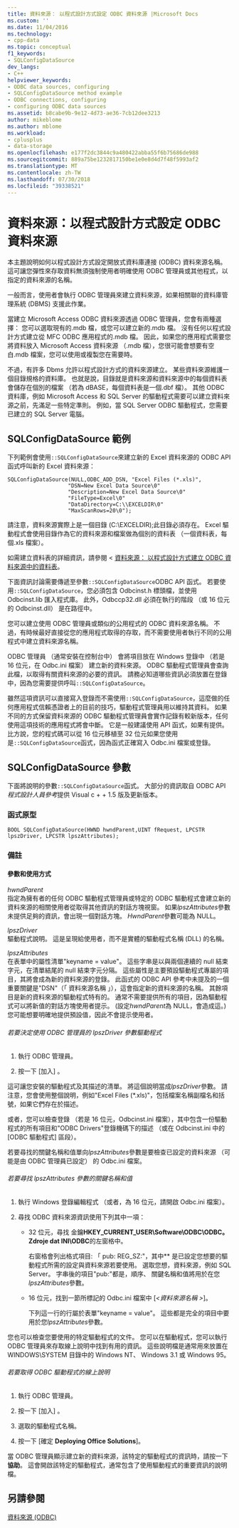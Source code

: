 ```yaml
---
title: 資料來源： 以程式設計方式設定 ODBC 資料來源 |Microsoft Docs
ms.custom: ''
ms.date: 11/04/2016
ms.technology:
- cpp-data
ms.topic: conceptual
f1_keywords:
- SQLConfigDataSource
dev_langs:
- C++
helpviewer_keywords:
- ODBC data sources, configuring
- SQLConfigDataSource method example
- ODBC connections, configuring
- configuring ODBC data sources
ms.assetid: b8cabe9b-9e12-4d73-ae36-7cb12dee3213
author: mikeblome
ms.author: mblome
ms.workload:
- cplusplus
- data-storage
ms.openlocfilehash: e177f2dc3844c9a480422abba55f6b75686de988
ms.sourcegitcommit: 889a75be1232817150be1e0e8d4d7f48f5993af2
ms.translationtype: MT
ms.contentlocale: zh-TW
ms.lasthandoff: 07/30/2018
ms.locfileid: "39338521"
---
```

# <a name="data-source-programmatically-configuring-an-odbc-data-source"></a>資料來源：以程式設計方式設定 ODBC 資料來源
本主題說明如何以程式設計方式設定開放式資料庫連接 (ODBC) 資料來源名稱。 這可讓您彈性來存取資料無須強制使用者明確使用 ODBC 管理員或其他程式，以指定的資料來源的名稱。  
  
 一般而言，使用者會執行 ODBC 管理員來建立資料來源，如果相關聯的資料庫管理系統 (DBMS) 支援此作業。  
  
 當建立 Microsoft Access ODBC 資料來源透過 ODBC 管理員，您會有兩種選擇： 您可以選取現有的.mdb 檔，或您可以建立新的.mdb 檔。 沒有任何以程式設計方式建立從 MFC ODBC 應用程式的.mdb 檔。 因此，如果您的應用程式需要您將資料放入 Microsoft Access 資料來源 （.mdb 檔），您很可能會想要有空白.mdb 檔案，您可以使用或複製您在需要時。  
  
 不過，有許多 Dbms 允許以程式設計方式的資料來源建立。 某些資料來源維護一個目錄規格的資料庫。 也就是說，目錄就是資料來源和資料來源中的每個資料表會儲存在個別的檔案 （若為 dBASE，每個資料表是一個.dbf 檔）。 其他 ODBC 資料庫，例如 Microsoft Access 和 SQL Server 的驅動程式需要可以建立資料來源之前，先滿足一些特定準則。 例如，當 SQL Server ODBC 驅動程式，您需要已建立的 SQL Server 電腦。  
  
##  <a name="_core_sqlconfigdatasource_example"></a> SQLConfigDataSource 範例  
 下列範例會使用`::SQLConfigDataSource`來建立新的 Excel 資料來源的 ODBC API 函式呼叫新的 Excel 資料來源：  
  
```  
SQLConfigDataSource(NULL,ODBC_ADD_DSN, "Excel Files (*.xls)",   
                   "DSN=New Excel Data Source\0"   
                   "Description=New Excel Data Source\0"   
                   "FileType=Excel\0"   
                   "DataDirectory=C:\\EXCELDIR\0"   
                   "MaxScanRows=20\0");  
```  
  
 請注意，資料來源實際上是一個目錄 (C:\EXCELDIR);此目錄必須存在。 Excel 驅動程式會使用目錄作為它的資料來源和檔案做為個別的資料表 （一個資料表，每個.xls 檔案）。  
  
 如需建立資料表的詳細資訊，請參閱 <<c0> [ 資料來源： 以程式設計方式建立 ODBC 資料來源中的資料表](../../data/odbc/data-source-programmatically-creating-a-table-in-an-odbc-data-source.md)。  
  
 下面資訊討論需要傳遞至參數`::SQLConfigDataSource`ODBC API 函式。 若要使用`::SQLConfigDataSource`，您必須包含 Odbcinst.h 標頭檔，並使用 Odbcinst.lib 匯入程式庫。 此外，Odbccp32.dll 必須在執行的階段 （或 16 位元的 Odbcinst.dll） 是在路徑中。  
  
 您可以建立使用 ODBC 管理員或類似的公用程式的 ODBC 資料來源名稱。 不過，有時候最好直接從您的應用程式取得的存取，而不需要使用者執行不同的公用程式中建立資料來源名稱。  
  
 ODBC 管理員 （通常安裝在控制台中） 會將項目放在 Windows 登錄中 （若是 16 位元，在 Odbc.ini 檔案） 建立新的資料來源。 ODBC 驅動程式管理員會查詢此檔，以取得有關資料來源的必要的資訊。 請務必知道哪些資訊必須放置在登錄中，因為您需要提供呼叫`::SQLConfigDataSource`。  
  
 雖然這項資訊可以直接寫入登錄而不需使用`::SQLConfigDataSource`，這麼做的任何應用程式信賴憑證者上的目前的技巧，驅動程式管理員用以維持其資料。 如果不同的方式保留資料來源的 ODBC 驅動程式管理員會實作記錄有較新版本，任何使用這項技術的應用程式將會中斷。 它是一般建議使用 API 函式，如果有提供。 比方說，您的程式碼可以從 16 位元移植至 32 位元如果您使用是`::SQLConfigDataSource`函式，因為函式正確寫入 Odbc.ini 檔案或登錄。  
  
##  <a name="_core_sqlconfigdatasource_parameters"></a> SQLConfigDataSource 參數  
 下面將說明的參數`::SQLConfigDataSource`函式。 大部分的資訊取自 ODBC API*程式設計人員參考*提供 Visual c + + 1.5 版及更新版本。  
  
###  <a name="_core_function_prototype"></a> 函式原型  
  
```  
BOOL SQLConfigDataSource(HWND hwndParent,UINT fRequest, LPCSTR lpszDriver, LPCSTR lpszAttributes);  
```  
  
### <a name="remarks"></a>備註  
  
####  <a name="_core_parameters_and_usage"></a> 參數和使用方式  
 *hwndParent*  
 指定為擁有者的任何 ODBC 驅動程式管理員或特定的 ODBC 驅動程式會建立新的資料來源的相關使用者從取得其他資訊的對話方塊視窗。 如果*lpszAttributes*參數未提供足夠的資訊，會出現一個對話方塊。 *HwndParent*參數可能為 NULL。  
  
 *lpszDriver*  
 驅動程式說明。 這是呈現給使用者，而不是實體的驅動程式名稱 (DLL) 的名稱。  
  
 *lpszAttributes*  
 在表單中的屬性清單"keyname = value"。 這些字串是以與兩個連續的 null 結束字元，在清單結尾的 null 結束字元分隔。 這些屬性是主要預設驅動程式專屬的項目，其將會成為新的資料來源的登錄。 此函式的 ODBC API 參考中未提及的一個重要關鍵是"DSN"（「 資料來源名稱 」），這會指定新的資料來源的名稱。 其餘項目是新的資料來源的驅動程式特有的。 通常不需要提供所有的項目，因為驅動程式可以將新值的對話方塊使用者提示。 (設定*hwndParent*為 NULL，會造成這。)您可能想要明確地提供預設值，因此不會提示使用者。  
  
###### <a name="to-determine-the-description-of-a-driver-for-the-lpszdriver-parameter-using-odbc-administrator"></a>若要決定使用 ODBC 管理員的 lpszDriver 參數驅動程式  
  
1.  執行 ODBC 管理員。  
  
2.  按一下 [加入] 。  
  
 這可讓您安裝的驅動程式及其描述的清單。 將這個說明當成*lpszDriver*參數。 請注意，您會使用整個說明，例如"Excel Files (*.xls)"，包括檔案名稱副檔名和括號，如果它們存在於描述。  
  
 或者，您可以檢查登錄 （若是 16 位元，Odbcinst.ini 檔案），其中包含一份驅動程式的所有項目和"ODBC Drivers"登錄機碼下的描述 （或在 Odbcinst.ini 中的 [ODBC 驅動程式] 區段）。  
  
 若要尋找的關鍵名稱和值單向*lpszAttributes*參數是要檢查已設定的資料來源 （可能是由 ODBC 管理員已設定） 的 Odbc.ini 檔案。  
  
###### <a name="to-find-keynames-and-values-for-the-lpszattributes-parameter"></a>若要尋找 lpszAttributes 參數的關鍵名稱和值  
  
1.  執行 Windows 登錄編輯程式 （或者，為 16 位元，請開啟 Odbc.ini 檔案）。  
  
2.  尋找 ODBC 資料來源資訊使用下列其中一項：  
  
    -   32 位元，尋找 金鑰**HKEY_CURRENT_USER\Software\ODBC\ODBC。Zdroje dat INI\ODBC**的左窗格中。  
  
         右窗格會列出格式項目: 「 pub: REG_SZ:*<data source name>*"，其中*<data source name>* 是已設定您想要的驅動程式所需的設定與資料來源若要使用。 選取您想，資料來源，例如 SQL Server。 字串後的項目"pub:"都是，順序、 關鍵名稱和值將用於在您*lpszAttributes*參數。  
  
    -   16 位元，找到一節所標記的 Odbc.ini 檔案中 [*\<資料來源名稱 >*]。  
  
         下列這一行的行屬於表單"keyname = value"。 這些都是完全的項目中要用於您*lpszAttributes*參數。  
  
 您也可以檢查您要使用的特定驅動程式的文件。 您可以在驅動程式，您可以執行 ODBC 管理員來存取線上說明中找到有用的資訊。 這些說明檔是通常用來放置在 WINDOWS\SYSTEM 目錄中的 Windows NT、 Windows 3.1 或 Windows 95。  
  
###### <a name="to-obtain-online-help-for-your-odbc-driver"></a>若要取得 ODBC 驅動程式的線上說明  
  
1.  執行 ODBC 管理員。  
  
2.  按一下 [加入] 。  
  
3.  選取的驅動程式名稱。  
  
4.  按一下 [確定 **Deploying Office Solutions**]。  
  
 當 ODBC 管理員顯示建立新的資料來源，該特定的驅動程式的資訊時，請按一下**協助**。 這會開啟該特定的驅動程式，通常包含了使用驅動程式的重要資訊的說明檔。  
  
## <a name="see-also"></a>另請參閱  
 [資料來源 (ODBC)](../../data/odbc/data-source-odbc.md)